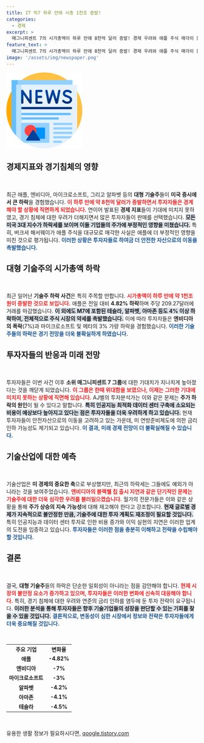 ```yaml
---
title: IT 빅7 하루 만에 시총 1천조 증발!
categories:
  - 경제
excerpt: >
  매그니피센트 7의 시가총액이 하루 만에 8천억 달러 증발! 경제 우려와 애플 주식 매각이 불러온 주식시장 폭락, 투자자들은 안전자산으로 이동 중. 과연 반등의 기회는 올까?
feature_text: >
  매그니피센트 7의 시가총액이 하루 만에 8천억 달러 증발! 경제 우려와 애플 주식 매각이 불러온 주식시장 폭락, 투자자들은 안전자산으로 이동 중. 과연 반등의 기회는 올까?
image: '/assets/img/newspaper.png'
---
```


<p><img src="/assets/img/newspaper.png" alt="kimp 속보" /></p>

<h2 data-ke-size="size26">경제지표와 경기침체의 영향</h2>

<p data-ke-size="size16">&nbsp;</p>

<p>최근 애플, 엔비디아, 마이크로소프트, 그리고 알파벳 등의 <strong>대형 기술주</strong>들이 <strong>미국 증시에서 큰 하락</strong>을 경험했습니다. <b><span style="color: #ee2323;">이 하루 만에 약 8천억 달러가 증발하면서 투자자들은 경계해야 할 상황에 직면하게 되었습니다.</span></b> 연이어 발표된 <strong>경제 지표</strong>들이 기대에 미치지 못하였고, 경기 침체에 대한 우려가 더해지면서 많은 투자자들이 판매를 선택했습니다. <b><span style="background-color: #21538527;">모든 미국 3대 지수가 하락세를 보이며 이들 기업들의 주가에 부정적인 영향을 미쳤습니다.</span></b> 특히, 버크셔 해서웨이가 애플 주식을 대규모로 매각한 사실은 애플에 더 부정적인 영향을 미친 것으로 평가됩니다. <b><span style="color: #1a5490;">이러한 상황은 투자자들로 하여금 더 안전한 자산으로의 이동을 촉발했습니다.</span></b></p>

<h2 data-ke-size="size26">대형 기술주의 시가총액 하락</h2>

<p data-ke-size="size16">&nbsp;</p>

<p>최근 일어난 <strong>기술주 하락 사건</strong>은 특히 주목할 만합니다. <b><span style="color: #ee2323;">시가총액이 하루 만에 약 1천조 원이 증발한 것으로 보입니다.</span></b> 애플은 전일 대비 <strong>4.82% 하락</strong>하며 주당 209.27달러에 거래를 마감했습니다. <b><span style="background-color: #21538527;">이 외에도 M7에 포함된 테슬라, 알파벳, 아마존 등도 4% 이상 하락하여, 전체적으로 주식 시장의 약세를 촉발했습니다.</span></b> 이에 따라 투자자들은 <strong>엔비디아의 폭락</strong>(7%)과 마이크로소프트 및 메타의 3% 가량 하락을 경험했습니다. <b><span style="color: #1a5490;">이러한 기술주들의 하락은 경기 전망을 더욱 불확실하게 하였습니다.</span></b></p>

<h2 data-ke-size="size26">투자자들의 반응과 미래 전망</h2>

<p data-ke-size="size16">&nbsp;</p>

<p>투자자들은 이번 사건 이후 <strong>소위 매그니피센트 7 그룹</strong>에 대한 기대치가 지나치게 높아졌다는 것을 깨닫게 되었습니다. <b><span style="color: #ee2323;">이 그룹은 한때 위대함을 보였으나, 이제는 그러한 기대에 미치지 못하는 상황에 직면해 있습니다.</span></b> AJ벨의 투자분석가는 이와 같은 문제는 <strong>주가 하락의 원인</strong>이 될 수 있다고 말합니다. <b><span style="background-color: #21538527;">특히 인공지능 최적화 데이터 센터 구축에 소요되는 비용이 예상보다 높아지고 있다는 점은 투자자들을 더욱 우려하게 하고 있습니다.</span></b> 현재 투자자들이 안전자산으로의 이동을 고려하고 있는 가운데, 미 연방준비제도에 의한 금리 인하 가능성도 제기되고 있습니다. <b><span style="color: #1a5490;">이 결과, 미래 경제 전망이 더 불확실해질 수 있습니다.</span></b></p>

<h2 data-ke-size="size26">기술산업에 대한 예측</h2>

<p data-ke-size="size16">&nbsp;</p>

<p>기술산업은 <strong>미 경제의 중요한 축</strong>으로 부상했지만, 최근의 하락세는 그들에도 예외가 아니라는 것을 보여주었습니다. <b><span style="color: #ee2323;">엔비디아의 블랙웰 칩 출시 지연과 같은 단기적인 문제는 기술주에 대한 더욱 심각한 우려를 불러일으켰습니다.</span></b> 월가의 전문가들은 이와 같은 상황을 통해 <strong>주가 상승의 지속 가능성</strong>에 대해 재고해야 한다고 강조합니다. <b><span style="background-color: #21538527;">현재 글로벌 경제가 지속적으로 불안정한 만큼, 기술주에 대한 투자 계획도 재조정이 필요할 것입니다.</span></b> 특히 인공지능과 데이터 센터 투자로 인한 비용 증가와 이익 실현의 지연은 이러한 업계의 도전을 입증하고 있습니다. <b><span style="color: #1a5490;">투자자들은 이러한 점을 충분히 이해하고 전략을 수립해야 할 것입니다.</span></b></p>

<h2 data-ke-size="size26">결론</h2>

<p data-ke-size="size16">&nbsp;</p>

<p>결국, <strong>대형 기술주</strong>들의 하락은 단순한 일회성이 아니라는 점을 감안해야 합니다. <b><span style="color: #ee2323;">현재 시장의 불안정 요소가 증가하고 있으며, 투자자들은 이러한 변화에 신속히 대응해야 합니다.</span></b> 특히, 경기 침체에 대한 우려와 연준의 금리 인하를 염두에 둔 투자 전략이 요구됩니다. <b><span style="background-color: #21538527;">이러한 분석을 통해 투자자들은 향후 기술기업들의 성장을 판단할 수 있는 기회를 찾을 수 있을 것입니다.</span></b> <b><span style="color: #1a5490;">결론적으로, 변동성이 심한 시장에서 정보와 전략은 투자자들에게 더욱 중요해질 것입니다.</span></b></p>

<p data-ke-size="size16">&nbsp;</p>

<table style="width: 100%; border-collapse: collapse; border: none;">
    <tbody>
        <tr>
            <td style="text-align: center; height: 17px;"><b>주요 기업</b></td>
            <td style="text-align: center; height: 17px;"><b>변화율</b></td>
        </tr>
        <tr>
            <td style="text-align: center; height: 17px;"><b>애플</b></td>
            <td style="text-align: center; height: 17px;"><b>-4.82%</b></td>
        </tr>
        <tr>
            <td style="text-align: center; height: 17px;"><b>엔비디아</b></td>
            <td style="text-align: center; height: 17px;"><b>-7%</b></td>
        </tr>
        <tr>
            <td style="text-align: center; height: 17px;"><b>마이크로소프트</b></td>
            <td style="text-align: center; height: 17px;"><b>-3%</b></td>
        </tr>
        <tr>
            <td style="text-align: center; height: 17px;"><b>알파벳</b></td>
            <td style="text-align: center; height: 17px;"><b>-4.2%</b></td>
        </tr>
        <tr>
            <td style="text-align: center; height: 17px;"><b>아마존</b></td>
            <td style="text-align: center; height: 17px;"><b>-4.1%</b></td>
        </tr>
        <tr>
            <td style="text-align: center; height: 17px;"><b>테슬라</b></td>
            <td style="text-align: center; height: 17px;"><b>-4.5%</b></td>
        </tr>
    </tbody>
</table>

<p data-ke-size="size16">&nbsp;</p>
유용한 생활 정보가 필요하시다면, <a href="https://qoogle.tistory.com" rel="dofollow">qoogle.tistory.com</a>


